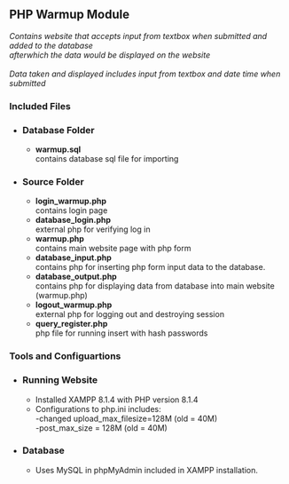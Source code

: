 ## PHP Warmup Module
*Contains website that accepts input from textbox when submitted and added to the database<br> afterwhich the data would be displayed on the website* <br><br>
*Data taken and displayed includes input from textbox and date time when submitted*
### Included Files
- ### Database Folder
  - **warmup.sql** <br> contains database sql file for importing
- ### Source Folder
  - **login_warmup.php** <br> contains login page
  - **database_login.php** <br> external php for verifying log in
  - **warmup.php** <br> contains main website page with php form
  - **database_input.php** <br> contains php for inserting php form input data to the database.
  - **database_output.php** <br> contains php for displaying data from database into main website (warmup.php)
  - **logout_warmup.php** <br> external php for logging out and destroying session
  - **query_register.php** <br> php file for running insert with hash passwords
  
  
### Tools and Configuartions
- ### Running Website
  - Installed XAMPP 8.1.4 with PHP version 8.1.4
  - Configurations to php.ini includes: <br> -changed upload_max_filesize=128M (old = 40M) <br> -post_max_size = 128M (old = 40M)  
- ### Database
  - Uses MySQL in phpMyAdmin included in XAMPP installation.
